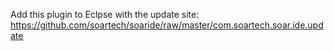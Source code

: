 Add this plugin to Eclpse with the update site: https://github.com/soartech/soaride/raw/master/com.soartech.soar.ide.update
